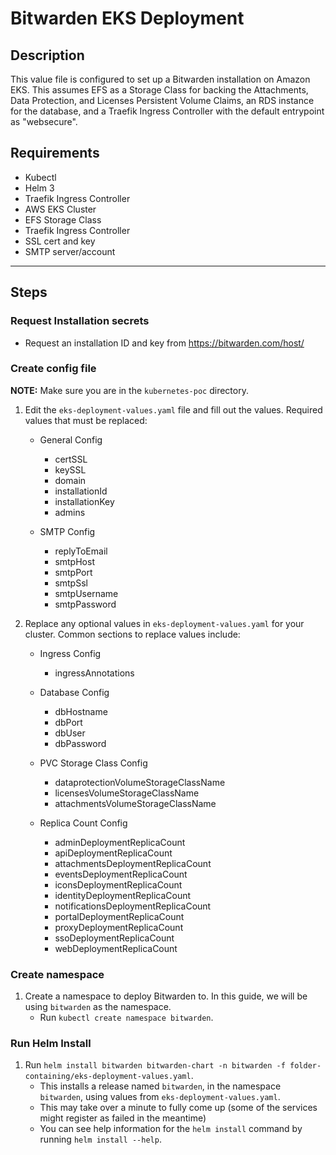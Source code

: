 # Bitwarden EKS Deployment

## Description

This value file is configured to set up a Bitwarden installation on Amazon EKS.  This assumes EFS as a Storage Class for backing the Attachments, Data Protection, and Licenses Persistent Volume Claims, an RDS instance for the database, and a Traefik Ingress Controller with the default entrypoint as "websecure".

## Requirements

- Kubectl
- Helm 3
- Traefik Ingress Controller
- AWS EKS Cluster
- EFS Storage Class
- Traefik Ingress Controller
- SSL cert and key
- SMTP server/account

---

## Steps
### Request Installation secrets
- Request an installation ID and key from https://bitwarden.com/host/

### Create config file
**NOTE:** Make sure you are in the `kubernetes-poc` directory.  
1. Edit the `eks-deployment-values.yaml` file and fill out the values.  Required values that must be replaced:
    - General Config
      - certSSL
      - keySSL
      - domain
      - installationId
      - installationKey
      - admins

    - SMTP Config
      - replyToEmail
      - smtpHost
      - smtpPort
      - smtpSsl
      - smtpUsername
      - smtpPassword

1. Replace any optional values in `eks-deployment-values.yaml` for your cluster. Common sections to replace values include:

    - Ingress Config
      - ingressAnnotations

    - Database Config
      - dbHostname
      - dbPort
      - dbUser
      - dbPassword

    - PVC Storage Class Config
      - dataprotectionVolumeStorageClassName
      - licensesVolumeStorageClassName
      - attachmentsVolumeStorageClassName

    - Replica Count Config
      - adminDeploymentReplicaCount
      - apiDeploymentReplicaCount
      - attachmentsDeploymentReplicaCount
      - eventsDeploymentReplicaCount
      - iconsDeploymentReplicaCount
      - identityDeploymentReplicaCount
      - notificationsDeploymentReplicaCount
      - portalDeploymentReplicaCount
      - proxyDeploymentReplicaCount
      - ssoDeploymentReplicaCount
      - webDeploymentReplicaCount

### Create namespace
1. Create a namespace to deploy Bitwarden to.  In this guide, we will be using `bitwarden` as the namespace.
    - Run `kubectl create namespace bitwarden`.

### Run Helm Install
1. Run `helm install bitwarden bitwarden-chart -n bitwarden -f folder-containing/eks-deployment-values.yaml`.
    - This installs a release named `bitwarden`, in the namespace `bitwarden`, using values from `eks-deployment-values.yaml`.
    - This may take over a minute to fully come up (some of the services might register as failed in the meantime)
    - You can see help information for the `helm install` command by running `helm install --help`.
